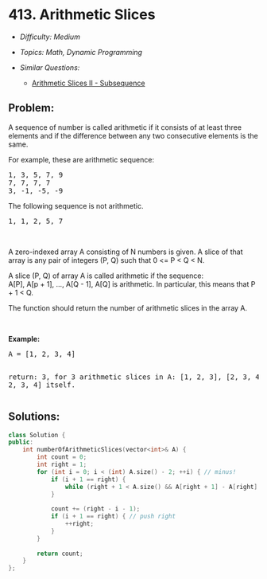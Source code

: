 # 413. Arithmetic Slices

* *Difficulty: Medium*

* *Topics: Math, Dynamic Programming*

* *Similar Questions:*

  * [Arithmetic Slices II - Subsequence](arithmetic-slices-ii-subsequence.md)

## Problem:

<p>A sequence of number is called arithmetic if it consists of at least three elements and if the difference between any two consecutive elements is the same.</p>

<p>For example, these are arithmetic sequence:</p>
<pre>1, 3, 5, 7, 9
7, 7, 7, 7
3, -1, -5, -9</pre>

<p>The following sequence is not arithmetic.</p> <pre>1, 1, 2, 5, 7</pre> 
<br/>

<p>A zero-indexed array A consisting of N numbers is given. A slice of that array is any pair of integers (P, Q) such that 0 <= P < Q < N.</p>

<p>A slice (P, Q) of array A is called arithmetic if the sequence:<br/>
    A[P], A[p + 1], ..., A[Q - 1], A[Q] is arithmetic. In particular, this means that P + 1 < Q.</p>

<p>The function should return the number of arithmetic slices in the array A. </p>
<br/>

<p><b>Example:</b>
<pre>
A = [1, 2, 3, 4]

return: 3, for 3 arithmetic slices in A: [1, 2, 3], [2, 3, 4] and [1, 2, 3, 4] itself.
</pre>
## Solutions:

```c++
class Solution {
public:
    int numberOfArithmeticSlices(vector<int>& A) {
        int count = 0;
        int right = 1;
        for (int i = 0; i < (int) A.size() - 2; ++i) { // minus!
            if (i + 1 == right) {
                while (right + 1 < A.size() && A[right + 1] - A[right] == A[right] - A[right - 1]) ++right;
            } 
            
            count += (right - i - 1);
            if (i + 1 == right) { // push right
                ++right;
            }
        }
        
        return count;
    }
};
```

